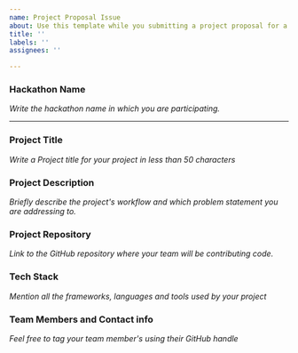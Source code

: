```yaml
---
name: Project Proposal Issue
about: Use this template while you submitting a project proposal for a Hackathon.
title: ''
labels: ''
assignees: ''

---
```


### Hackathon Name
_Write the hackathon name in which you are participating._

---

### Project Title
_Write a Project title for your project in less than 50 characters_

### Project Description
_Briefly describe the project's workflow and which problem statement you are addressing to._ 

### Project Repository 
_Link to the GitHub repository where your team will be contributing code._

### Tech Stack
_Mention all the frameworks, languages and tools used by your project_

### Team Members and Contact info
_Feel free to tag your team member's using their GitHub handle_
